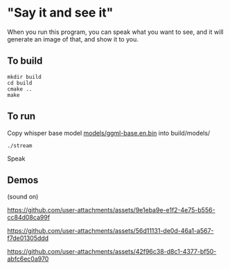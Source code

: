 # "Say it and see it"

When you run this program, you can speak what you want to see, and it will generate an image of that, and show it to you.


## To build
```
mkdir build
cd build
cmake ..
make
```

## To run
Copy whisper base model [models/ggml-base.en.bin](https://huggingface.co/ggerganov/whisper.cpp/blob/main/ggml-base.bin) into build/models/
```
./stream
```
Speak

## Demos
(sound on)

https://github.com/user-attachments/assets/9e1eba9e-e1f2-4e75-b556-cc84d08ca99f


https://github.com/user-attachments/assets/56d11131-de0d-46a1-a567-f7de01305ddd


https://github.com/user-attachments/assets/42f96c38-d8c1-4377-bf50-abfc6ec0a970


